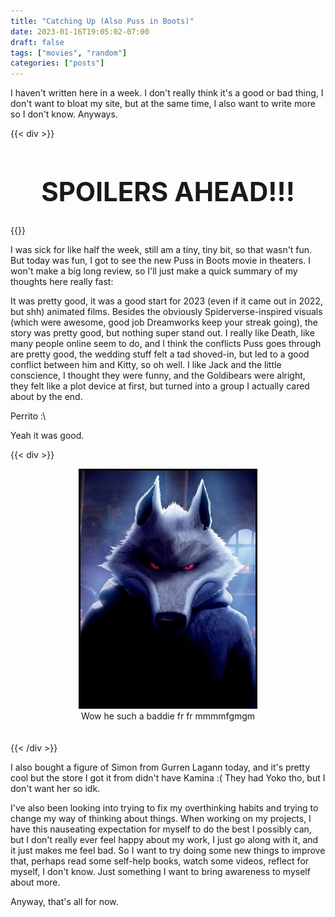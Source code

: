 ```yaml
---
title: "Catching Up (Also Puss in Boots)"
date: 2023-01-16T19:05:02-07:00
draft: false
tags: ["movies", "random"]
categories: ["posts"]
---
```


I haven't written here in a week. I don't really think it's a good or bad thing, I don't want to bloat my site, but at the same time, I also want to write more so I don't know. Anyways.       

{{< div >}}
<center><h1 style="font-size: 3em;">SPOILERS AHEAD!!!</h1></center>
{{</ div >}}

I was sick for like half the week, still am a tiny, tiny bit, so that wasn't fun. But today was fun, I got to see the new Puss in Boots movie in theaters. I won't make a big long review, so I'll just make a quick summary of my thoughts here really fast:       

It was pretty good, it was a good start for 2023 (even if it came out in 2022, but shh) animated films. Besides the obviously Spiderverse-inspired visuals (which were awesome, good job Dreamworks keep your streak going), the story was pretty good, but nothing super stand out. I really like Death, like many people online seem to do, and I think the conflicts Puss goes through are pretty good, the wedding stuff felt a tad shoved-in, but led to a good conflict between him and Kitty, so oh well. I like Jack and the little conscience, I thought they were funny, and the Goldibears were alright, they felt like a plot device at first, but turned into a group I actually cared about by the end.       

Perrito :\      

Yeah it was good. 

{{< div >}}
    <br>
    <center>
    <span>
        <img style="max-width:20em;max-height:auto;border:0.25em solid black;" src="images/image.png">
    </span>
    </center>
    <center>
    Wow he such a baddie fr fr mmmmfgmgm
    </center>
    <br>
    <br>
{{< /div >}}


I also bought a figure of Simon from Gurren Lagann today, and it's pretty cool but the store I got it from didn't have Kamina :( They had Yoko tho, but I don't want her so idk.        

I've also been looking into trying to fix my overthinking habits and trying to change my way of thinking about things. When working on my projects, I have this nauseating expectation for myself to do the best I possibly can, but I don't really ever feel happy about my work, I just go along with it, and it just makes me feel bad. So I want to try doing some new things to improve that, perhaps read some self-help books, watch some videos, reflect for myself, I don't know. Just something I want to bring awareness to myself about more.       

Anyway, that's all for now. 